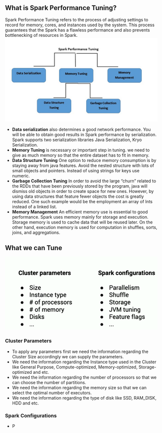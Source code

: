 ## What is Spark Performance Tuning?

Spark Performance Tuning refers to the process of adjusting settings to record for memory, cores, and instances used by the system. This process guarantees that the Spark has a flawless performance and also prevents bottlenecking of resources in Spark.
![Spark](https://github.com/gurditsingh/blog/blob/gh-pages/_screenshots/spark-tuning.jpg?raw=true)

 - **Data serialization** also determines a good network performance. You will be able to obtain good results in Spark performance by serialization. Spark supports two serialization libraries Java Serialization, Kryo Serialization.
 - **Memory Tuning** is necessary or important step in tuning. we need to give as much memory so that the entire dataset has to fit in memory.
 -  **Data Structure Tuning** One option to reduce memory consumption is by staying away from java features. Avoid the nested structure with lots of small objects and pointers. Instead of using strings for keys use numeric.
 -  **Garbage Collection Tuning** In order to avoid the large “churn” related to the RDDs that have been previously stored by the program, java will dismiss old objects in order to create space for new ones. However, by using data structures that feature fewer objects the cost is greatly reduced. One such example would be the employment an array of Ints instead of a linked list.
 -  **Memory Management** An efficient memory use is essential to good performance. Spark uses memory mainly for storage and execution. Storage memory is used to cache data that will be reused later. On the other hand, execution memory is used for computation in shuffles, sorts, joins, and aggregations.

## What we can Tune

![Spark](https://github.com/gurditsingh/blog/blob/gh-pages/_screenshots/spark-tuning2.png?raw=true)

### Cluster Parameters

 - To apply any parameters first we need the information regarding the Cluster Size accordingly we can supply the parameters.
 - We need the information regarding the Instance type used in the Cluster like General Purpose, Compute-optimized, Memory-optimized, Storage-optimized and etc.
 - We need the information regarding the number of processors so that we can choose the number of partitions.
 - We need the information regarding the memory size so that we can select the optimal number of executors.
 - We need the information regarding the type of disk like SSD, RAM_DISK, HDD and etc.

### Spark Configurations

 - P

<!--stackedit_data:
eyJoaXN0b3J5IjpbMjAxNDA1Nzc4NSwtMTA1NTgxNDgwNywtMT
c3NjQxNTM3NCwxNjA2OTM2MDk3LDU4NDc3MzgzOSwxNDM3Mjkx
NjQ1LC0yMDg4NzQ2NjEyLDM5MDgyNzY5NywtNjQwNjg4NzY1LD
Q1NDA5ODI5MCwtMTI0NTYxOTExNCwxNjI3ODU0MDE3LC0xNzk3
NzAyNjQ4LC0xNjU0MzAwMzUsNzg2MzgzNDg1LC03MzAzNjEzMj
csLTIwMzA3MDI5MjYsNTM4ODUyOTg2LDI3NDU3MTIwNywxMDgy
OTAzNjA5XX0=
-->
